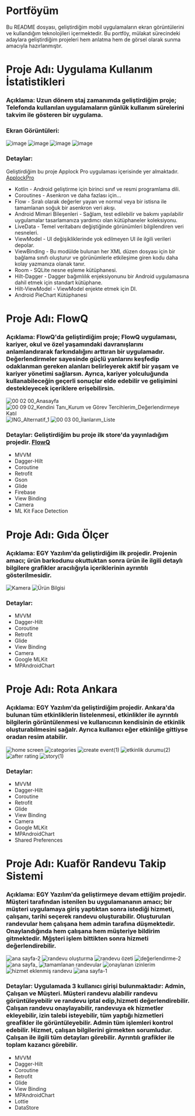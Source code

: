 # Portföyüm
Bu README dosyası, geliştirdiğim mobil uygulamaların ekran görüntülerini ve kullandığım teknolojileri içermektedir. Bu portföy, mülakat sürecindeki adaylara geliştirdiğim projeleri hem anlatma hem de görsel olarak sunma amacıyla hazırlanmıştır.

# Proje Adı: Uygulama Kullanım İstatistikleri

### Açıklama: Uzun dönem staj zamanımda geliştirdiğim proje; Telefonda kullanılan uygulamaların günlük kullanım sürelerini takvim ile gösteren bir uygulama.

### Ekran Görüntüleri:
![image](https://github.com/beyzanurakkuzu/MyPortfolio/assets/61544442/fe6ab67c-f4e4-4ba7-bc95-14d75bfaa6fe)
![image](https://github.com/beyzanurakkuzu/MyPortfolio/assets/61544442/5022dda8-24a4-4132-9710-0bdb9fb6056a)
![image](https://github.com/beyzanurakkuzu/MyPortfolio/assets/61544442/57a12518-416c-4ba2-aed3-e2180d8e5f48)
![image](https://github.com/beyzanurakkuzu/MyPortfolio/assets/61544442/fe4bfccb-fcd8-48e6-a14c-bcf24f876927)

### Detaylar:
Geliştirdiğim bu proje Applock Pro uygulaması içerisinde yer almaktadır. [ApplockPro](https://pages.github.com/](https://play.google.com/store/apps/details?id=com.ibragunduz.applockpro&hl=en_US&pli=1))

- Kotlin - Android geliştirme için birinci sınıf ve resmi programlama dili.
- Coroutines - Asenkron ve daha fazlası için...
- Flow - Sıralı olarak değerler yayan ve normal veya bir istisna ile tamamlanan soğuk bir asenkron veri akışı.
- Android Mimari Bileşenleri - Sağlam, test edilebilir ve bakımı yapılabilir uygulamalar tasarlamanıza yardımcı olan kütüphaneler koleksiyonu.
- LiveData - Temel veritabanı değiştiğinde görünümleri bilgilendiren veri nesneleri.
- ViewModel - UI değişikliklerinde yok edilmeyen UI ile ilgili verileri depolar.
- ViewBinding - Bu modülde bulunan her XML düzen dosyası için bir bağlama sınıfı oluşturur ve görünümlerle etkileşime giren kodu daha kolay yazmanıza olanak tanır.
- Room - SQLite nesne eşleme kütüphanesi.
- Hilt-Dagger - Dagger bağımlılık enjeksiyonunu bir Android uygulamasına dahil etmek için standart kütüphane.
- Hilt-ViewModel - ViewModel enjekte etmek için DI.
- Android PieChart Kütüphanesi

# Proje Adı: FlowQ

### Açıklama: FlowQ'da geliştirdiğim proje; FlowQ uygulaması, kariyer, okul ve özel yaşamındaki davranışlarını anlamlandırarak farkındalığını arttıran bir uygulamadır. Değerlendirmeler sayesinde güçlü yanlarını keşfedip odaklanman gereken alanları belirleyerek aktif bir yaşam ve kariyer yönetimi sağlarsın. Ayrıca, kariyer yolculuğunda kullanabileceğin geçerli sonuçlar elde edebilir ve gelişimini destekleyecek içeriklere erişebilirsin.

![00 02 00_Anasayfa](https://github.com/beyzanurakkuzu/MyPortfolio/assets/61544442/4639a7b3-c913-465e-a7a2-a2fc29f54c6e)
![00 09 02_Kendini Tanı_Kurum ve Görev Tercihlerim_Değerlendirmeye Katıl](https://github.com/beyzanurakkuzu/MyPortfolio/assets/61544442/224bb6ad-6530-4075-a0cc-146d910e0dc0)
![ING_Alternatif_1](https://github.com/beyzanurakkuzu/MyPortfolio/assets/61544442/a33a56c4-021e-4fbe-9dd6-66c98fb78ede)
![00 03 00_İlanlarım_Liste](https://github.com/beyzanurakkuzu/MyPortfolio/assets/61544442/abff2873-a0a4-42e0-abe4-54ea39b0e1f4)

### Detaylar: Geliştirdiğim bu proje ilk store'da yayınladığım projedir. [FlowQ](https://pages.github.com/](https://play.google.com/store/apps/details?id=com.ibragunduz.applockpro&hl=en_US&pli=1](https://play.google.com/store/apps/details?id=com.flowq.android&pcampaignid=web_share)))

- MVVM
- Dagger-Hilt
- Coroutine
- Retrofit
- Gson
- Glide
- Firebase
- View Binding
- Camera
- ML Kit Face Detection


# Proje Adı: Gıda Ölçer

### Açıklama: EGY Yazılım'da geliştirdiğim ilk projedir. Projenin amacı; ürün barkodunu okuttuktan sonra ürün ile ilgili detaylı bilgilere grafikler aracılığıyla içeriklerinin ayrıntılı gösterilmesidir.

![Kamera](https://github.com/beyzanurakkuzu/MyPortfolio/assets/61544442/e4d9d43d-3e0b-4133-b87e-7a9632090554)
![Ürün Bilgisi](https://github.com/beyzanurakkuzu/MyPortfolio/assets/61544442/75e0b5c3-a287-499b-a449-2321248407bf)

### Detaylar:

- MVVM
- Dagger-Hilt
- Coroutine
- Retrofit
- Glide
- View Binding
- Camera
- Google MLKit
- MPAndroidChart


# Proje Adı: Rota Ankara

### Açıklama: EGY Yazılım'da geliştirdiğim projedir. Ankara'da bulunan tüm etkinliklerin listelenmesi, etkinlikler ile ayrıntılı bilgilerin görüntülenmesi ve kullanıcının kendisinin de etkinlik oluşturabilmesini sağalr. Ayrıca kullanıcı eğer etkinliğe gittiyse oradan resim atabilir.
![home screen](https://github.com/beyzanurakkuzu/MyPortfolio/assets/61544442/3e1c13bb-627d-40db-8a2d-30d1959e1b49)
![categories](https://github.com/beyzanurakkuzu/MyPortfolio/assets/61544442/6984c66c-6b92-4a82-bc69-3d66c3e03f29)
![create event(1)](https://github.com/beyzanurakkuzu/MyPortfolio/assets/61544442/7cd991be-6e3d-47f9-842b-67b0ee62fd2d)
![etkinlik durumu(2)](https://github.com/beyzanurakkuzu/MyPortfolio/assets/61544442/e0bba8ea-65d3-4331-9631-2f9737e77123)
![after rating](https://github.com/beyzanurakkuzu/MyPortfolio/assets/61544442/c556d3d3-c829-4dc8-af33-4e1b3307a40a)
![story(1)](https://github.com/beyzanurakkuzu/MyPortfolio/assets/61544442/ee8edbf5-efb7-4d2d-8192-1bf03496ffaf)

### Detaylar:

- MVVM
- Dagger-Hilt
- Coroutine
- Retrofit
- Glide
- View Binding
- Camera
- Google MLKit
- MPAndroidChart
- Shared Preferences

# Proje Adı: Kuaför Randevu Takip Sistemi

### Açıklama: EGY Yazılım'da geliştirmeye devam ettiğim projedir. Müşteri tarafından istenilen bu uygulamananın amacı; bir müşteri uygulamaya giriş yaptıktan sonra istediği hizmeti, çalışanı, tarihi seçerek randevu oluşturabilir. Oluşturulan randevular hem çalışana hem admin tarafına düşmektedir. Onaylandığında hem çalışana hem müşteriye bildirim gitmektedir. Mğşteri işlem bittikten sonra hizmeti değerlendirebilir.

![ana sayfa-2](https://github.com/beyzanurakkuzu/MyPortfolio/assets/61544442/dedbdce8-b633-4cf0-8ff7-819e5627d814)
![randevu oluşturma](https://github.com/beyzanurakkuzu/MyPortfolio/assets/61544442/ea8d7500-22a4-45e4-9258-ebd23cf1b4e9)
![randevu özeti](https://github.com/beyzanurakkuzu/MyPortfolio/assets/61544442/e069dcb8-afa3-4c58-a46f-79a70469f162)
![değerlendirme-2](https://github.com/beyzanurakkuzu/MyPortfolio/assets/61544442/86029b40-eaa2-44bf-8ab9-9731b8c98565)
![ana sayfa_](https://github.com/beyzanurakkuzu/MyPortfolio/assets/61544442/f970ba1a-f857-4e53-85b6-2ed1d66ef008)
![tamamlanan randevular](https://github.com/beyzanurakkuzu/MyPortfolio/assets/61544442/2641943b-7a36-4a65-9d92-00c51a70cc38)
![onaylanan izinlerim](https://github.com/beyzanurakkuzu/MyPortfolio/assets/61544442/d2f44959-881c-444b-8d17-1970fe2540d7)
![hizmet eklenmiş randevu](https://github.com/beyzanurakkuzu/MyPortfolio/assets/61544442/aa412c88-fbce-4349-a615-f42902ade61d)
![ana sayfa-1](https://github.com/beyzanurakkuzu/MyPortfolio/assets/61544442/0aaa0afe-89a3-401b-82ba-2027244e89ce)


### Detaylar: Uygulamada 3 kullanıcı girişi bulunmaktadır: Admin, Çalışan ve Müşteri. Müşteri randevu alabilir randevu görüntüleyebilir ve randevu iptal edip,hizmeti değerlendirebilir. Çalışan randevu onaylayabilir, randevuya ek hizmetler ekleyebilir, izin talebi isteyebilir, tüm yaptığı hizmetleri greafikler ile görüntüleyebilir. Admin tüm işlemleri kontrol edebilir. Hizmet, çalışan bilgilerini girmekten sorumludur. Çalışan ile ilgili tüm detayları görebilir. Ayrıntılı grafikler ile toplam kazancı görebilir.

- MVVM
- Dagger-Hilt
- Coroutine
- Retrofit
- Glide
- View Binding
- MPAndroidChart
- Lottie
- DataStore


  
